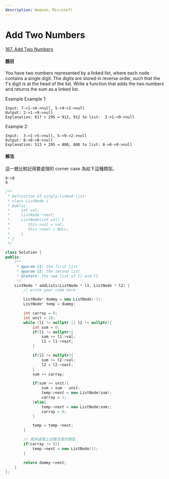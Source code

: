 ```yaml
---
description: Amazon、Microsoft
---
```


# Add Two Numbers

[167. Add Two Numbers](https://www.lintcode.com/problem/add-two-numbers/?_from=ladder&&fromId=15)

#### 題目

You have two numbers represented by a linked list, where each node contains a single digit. The digits are stored in reverse order, such that the 1's digit is at the head of the list. Write a function that adds the two numbers and returns the sum as a linked list.

Example Example 1:

```text
Input: 7->1->6->null, 5->9->2->null
Output: 2->1->9->null    
Explanation: 617 + 295 = 912, 912 to list:  2->1->9->null
```

Example 2:

```text
Input:  3->1->5->null, 5->9->2->null
Output: 8->0->8->null    
Explanation: 513 + 295 = 808, 808 to list: 8->0->8->null
```

#### 解法

這一題比較記得要處理的 corner case 為如下這種類型。

```text
9->9
9
```

```cpp
/**
 * Definition of singly-linked-list:
 * class ListNode {
 * public:
 *     int val;
 *     ListNode *next;
 *     ListNode(int val) {
 *        this->val = val;
 *        this->next = NULL;
 *     }
 * }
 */

class Solution {
public:
    /**
     * @param l1: the first list
     * @param l2: the second list
     * @return: the sum list of l1 and l2 
     */
    ListNode * addLists(ListNode * l1, ListNode * l2) {
        // write your code here

        ListNode* dummy = new ListNode(-1);
        ListNode* temp = dummy;

        int carray = 0;
        int unit = 10;
        while (l1 != nullptr || l2 != nullptr){
            int sum = 0;
            if(l1 != nullptr){
                sum += l1->val;
                l1 = l1->next;
            }

            if(l2 != nullptr){
                sum += l2->val;
                l2 = l2->next;
            }
            sum += carray;

            if(sum >= unit){
                sum = sum - unit;
                temp->next = new ListNode(sum);
                carray = 1;
            }else{
                temp->next = new ListNode(sum);
                carray = 0;
            }

            temp = temp->next;
        }

        // 用來處理上述要注意的類型
        if(carray != 0){
            temp->next = new ListNode(1);
        }

        return dummy->next;
    }
};
```


